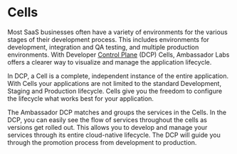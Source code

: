 # Cells

Most SaaS businesses often have a variety of environments for the various stages of their development process. This includes environments for development, integration and QA testing, and multiple production environments. With Developer [Control Plane](/developer-control-plane/) (DCP) Cells, Ambassador Labs offers a clearer way to visualize and manage the application lifecycle.

In DCP, a Cell is a complete, independent instance of the entire application. With Cells your applications are not limited to the standard Development, Staging and Production lifecycle. Cells give you the freedom to configure the lifecycle what works best for your application.

The Ambassador DCP matches and groups the services in the Cells. In the DCP, you can easily see the flow of services throughout the cells as versions get rolled out. This allows you to develop and manage your services through its entire cloud-native lifecycle. The DCP will guide you through the promotion process from development to production.
